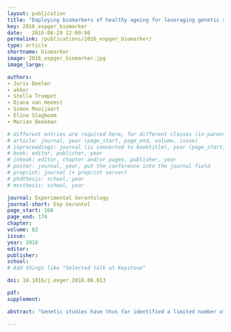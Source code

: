 ```yaml
---
layout: publication
title: "Employing biomarkers of healthy ageing for leveraging genetic studies into human longevity"
key: 2016_expger_biomarker
date:   2016-06-29 12:00:00
permalink: /publications/2016_expger_biomarker/
type: article
shortname: biomarker
image: 2016_expger_biomarker.jpg
image_large:

authors:
- Joris Deelen
- akker
- Stella Trompet
- Diana van Heemst
- Simon Mooijaart
- Eline Slagboom
- Marian Beekman

# different entries are required here, for different classes (in parentheses; optional for bibTeX but add them if available):
# article: journal, year (page_start, page_end, volume, issue)
# inproceedings: journal (is converted to booktitle), year (page_start, page_end)
# book: editor, publisher, year
# inbook: editor, chapter and/or pages, publisher, year
# poster: journal, year, put the conference into the journal field
# preprint: journal (+ preprint server)
# phdthesis: school, year
# mscthesis: school, year

journal: Experimental Gerontology
journal-short: Exp Gerontol
page_start: 166
page_end: 174
chapter:
volume: 82
issue:
year: 2016
editor:
publisher:
school:
# Add things like "Selected talk at Keystone"

doi: 10.1016/j.exger.2016.06.013

pdf:
supplement:

abstract: "Genetic studies have thus far identified a limited number of loci associated with human longevity by applying age at death or survival up to advanced ages as phenotype. As an alternative approach, one could first try to identify biomarkers of healthy ageing and the genetic variants associated with these traits and subsequently determine the association of these variants with human longevity. In the present study, we used this approach by testing whether the 35 baseline serum parameters measured in the Leiden Longevity Study (LLS) meet the proposed criteria for a biomarker of healthy ageing. The LLS consists of 421 families with long-lived siblings of European descent, who were recruited together with their offspring and the spouses of the offspring (controls). To test the four criteria for a biomarker of healthy ageing in the LLS, we determined the association of the serum parameters with chronological age, familial longevity, general practitioner-reported general health, and mortality. Out of the 35 serum parameters, we identified glucose, insulin, and triglycerides as biomarkers of healthy ageing, meeting all four criteria in the LLS. We subsequently showed that the genetic variants previously associated with these parameters are significantly enriched in the largest genome-wide association study for human longevity. In conclusion, we showed that biomarkers of healthy ageing can be used to leverage genetic studies into human longevity. We identified several genetic variants influencing the variation in glucose, insulin and triglycerides that contribute to human longevity."

---
```

